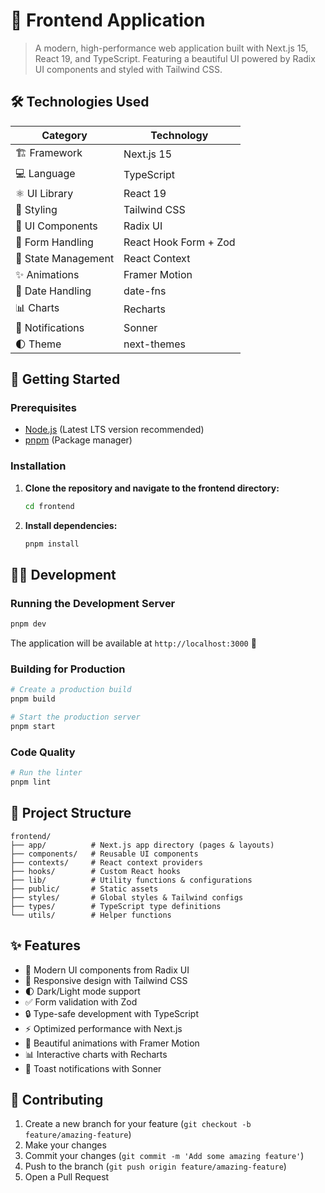 # 🚀 Frontend Application

> A modern, high-performance web application built with Next.js 15, React 19, and TypeScript. Featuring a beautiful UI powered by Radix UI components and styled with Tailwind CSS.

## 🛠️ Technologies Used

| Category | Technology |
|----------|------------|
| 🏗️ Framework | Next.js 15 |
| 💻 Language | TypeScript |
| ⚛️ UI Library | React 19 |
| 🎨 Styling | Tailwind CSS |
| 🧩 UI Components | Radix UI |
| 📝 Form Handling | React Hook Form + Zod |
| 🔄 State Management | React Context |
| ✨ Animations | Framer Motion |
| 📅 Date Handling | date-fns |
| 📊 Charts | Recharts |
| 🔔 Notifications | Sonner |
| 🌓 Theme | next-themes |

## 🚦 Getting Started

### Prerequisites

- [Node.js](https://nodejs.org/) (Latest LTS version recommended)
- [pnpm](https://pnpm.io/) (Package manager)

### Installation

1. **Clone the repository and navigate to the frontend directory:**
   ```bash
   cd frontend
   ```

2. **Install dependencies:**
   ```bash
   pnpm install
   ```

## 🏃‍♂️ Development

### Running the Development Server

```bash
pnpm dev
```

The application will be available at `http://localhost:3000` 🎉

### Building for Production

```bash
# Create a production build
pnpm build

# Start the production server
pnpm start
```

### Code Quality

```bash
# Run the linter
pnpm lint
```

## 📁 Project Structure

```
frontend/
├── app/          # Next.js app directory (pages & layouts)
├── components/   # Reusable UI components
├── contexts/     # React context providers
├── hooks/        # Custom React hooks
├── lib/          # Utility functions & configurations
├── public/       # Static assets
├── styles/       # Global styles & Tailwind configs
├── types/        # TypeScript type definitions
└── utils/        # Helper functions
```

## ✨ Features

- 🎯 Modern UI components from Radix UI
- 📱 Responsive design with Tailwind CSS
- 🌓 Dark/Light mode support
- ✅ Form validation with Zod
- 🔒 Type-safe development with TypeScript
- ⚡ Optimized performance with Next.js
- 🎨 Beautiful animations with Framer Motion
- 📊 Interactive charts with Recharts
- 🔔 Toast notifications with Sonner

## 🤝 Contributing

1. Create a new branch for your feature (`git checkout -b feature/amazing-feature`)
2. Make your changes
3. Commit your changes (`git commit -m 'Add some amazing feature'`)
4. Push to the branch (`git push origin feature/amazing-feature`)
5. Open a Pull Request
